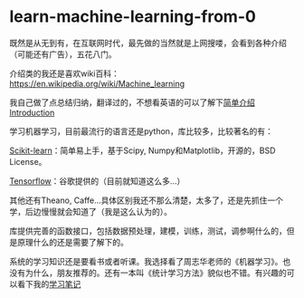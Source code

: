 # learn-machine-learning-from-0
既然是从无到有，在互联网时代，最先做的当然就是上网搜喽，会看到各种介绍（可能还有广告），五花八门。

介绍类的我还是喜欢wiki百科：
https://en.wikipedia.org/wiki/Machine_learning

我自己做了点总结归纳，翻译过的，不想看英语的可以了解下[简单介绍 Introduction](/Introduction.md)

学习机器学习，目前最流行的语言还是python，库比较多，比较著名的有：

[Scikit-learn](http://scikit-learn.org)：简单易上手，基于Scipy, Numpy和Matplotlib，开源的，BSD License。

[Tensorflow](https://www.tensorflow.org)：谷歌提供的（目前就知道这么多...）

其他还有Theano, Caffe...具体区别我还不那么清楚，太多了，还是先抓住一个学，后边慢慢就会知道了（我是这么认为的）。

库提供完善的函数接口，包括数据预处理，建模，训练，测试，调参啊什么的，但是原理什么的还是需要了解下的。

系统的学习知识还是要看书或者听课。我选择看了周志华老师的《机器学习》。也没有为什么，朋友推荐的。还有一本叫《统计学习方法》貌似也不错。有兴趣的可以看下我的[学习笔记](/Notes/Index.md)
